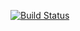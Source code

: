 [![Build Status](https://travis-ci.org/Nenglish7/ConstantPolyfill.svg?branch=master)](https://travis-ci.org/Nenglish7/ConstantPolyfill)
